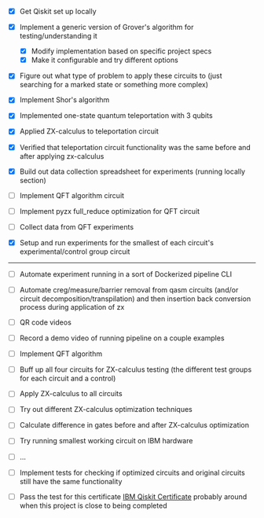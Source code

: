 - [x] Get Qiskit set up locally
- [x] Implement a generic version of Grover's algorithm for testing/understanding it
  - [x] Modify implementation based on specific project specs
  - [x] Make it configurable and try different options
- [x] Figure out what type of problem to apply these circuits to (just searching for a marked state or something more complex)
- [x] Implement Shor's algorithm

- [x] Implemented one-state quantum teleportation with 3 qubits
- [x] Applied ZX-calculus to teleportation circuit
- [x] Verified that teleportation circuit functionality was the same before and after applying zx-calculus

- [x] Build out data collection spreadsheet for experiments (running locally section)
- [ ] Implement QFT algorithm circuit 
- [ ] Implement pyzx full_reduce optimization for QFT circuit
- [ ] Collect data from QFT experiments
- [x] Setup and run experiments for the smallest of each circuit's experimental/control group circuit

-----------------------------------------------

- [ ] Automate experiment running in a sort of Dockerized pipeline CLI
- [ ] Automate creg/measure/barrier removal from qasm circuits (and/or circuit decomposition/transpilation) and then insertion back conversion process during application of zx
- [ ] QR code videos
- [ ] Record a demo video of running pipeline on a couple examples
- [ ] Implement QFT algorithm
- [ ] Buff up all four circuits for ZX-calculus testing (the different test groups for each circuit and a control)
- [ ] Apply ZX-calculus to all circuits
- [ ] Try out different ZX-calculus optimization techniques
- [ ] Calculate difference in gates before and after ZX-calculus optimization
- [ ] Try running smallest working circuit on IBM hardware
- [ ] ...
- [ ] Implement tests for checking if optimized circuits and original circuits still have the same functionality

- [ ] Pass the test for this certificate [IBM Qiskit Certificate](https://www.ibm.com/training/certification/ibm-certified-associate-developer-quantum-computation-using-qiskit-v02x-C0010300) probably around when this project
is close to being completed

